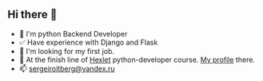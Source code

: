 ## Hi there 👋

- :snake: I'm python Backend Developer
- :white_check_mark: Have experience with Django and Flask
- 🔭 I'm looking for my first job.
- 🌱 At the finish line of [Hexlet](https://hexlet.io) python-developer course. [My profile](https://ru.hexlet.io/u/user-86f3ee6265bd9e35) there.
- 📫 sergeiroitberg@yandex.ru
<!--
**sergey-royt/sergey-royt** is a ✨ _special_ ✨ repository because its `README.md` (this file) appears on your GitHub profile.

Here are some ideas to get you started:

- 🔭 I’m currently working on ...
- 🌱 I’m currently learning ...
- 👯 I’m looking to collaborate on ...
- 🤔 I’m looking for help with ...
- 💬 Ask me about ...
- 📫 How to reach me: ...
- 😄 Pronouns: ...
- ⚡ Fun fact: ...
-->
